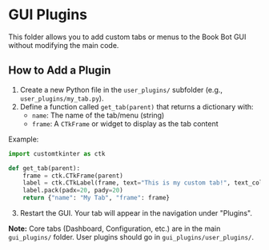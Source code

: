 # GUI Plugins

This folder allows you to add custom tabs or menus to the Book Bot GUI without modifying the main code.

## How to Add a Plugin

1. Create a new Python file in the `user_plugins/` subfolder (e.g., `user_plugins/my_tab.py`).
2. Define a function called `get_tab(parent)` that returns a dictionary with:
   - `name`: The name of the tab/menu (string)
   - `frame`: A `CTkFrame` or widget to display as the tab content

Example:
```python
import customtkinter as ctk

def get_tab(parent):
    frame = ctk.CTkFrame(parent)
    label = ctk.CTkLabel(frame, text="This is my custom tab!", text_color="black")
    label.pack(padx=20, pady=20)
    return {"name": "My Tab", "frame": frame}
```

3. Restart the GUI. Your tab will appear in the navigation under "Plugins".

**Note:** Core tabs (Dashboard, Configuration, etc.) are in the main `gui_plugins/` folder. User plugins should go in `gui_plugins/user_plugins/`. 